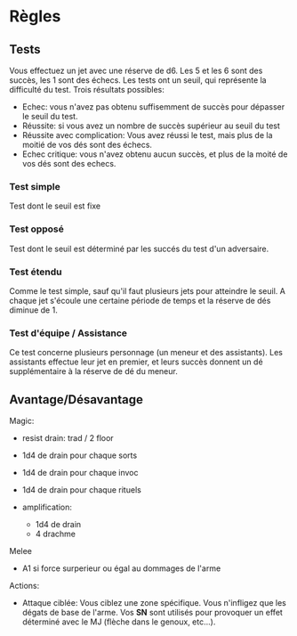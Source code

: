 # Règles

## Tests

Vous effectuez un jet avec une réserve de d6. Les 5 et les 6 sont des succès, les 1 sont des échecs. Les tests ont un seuil, qui représente la difficulté du test. Trois résultats possibles:

- Echec: vous n'avez pas obtenu suffisemment de succès pour dépasser le seuil du test.
- Réussite: si vous avez un nombre de succès supérieur au seuil du test
- Réussite avec complication: Vous avez réussi le test, mais plus de la moitié de vos dés sont des échecs.
- Echec critique: vous n'avez obtenu aucun succès, et plus de la moité de vos dés sont des echecs.

### Test simple

Test dont le seuil est fixe

### Test opposé

Test dont le seuil est déterminé par les succés du test d'un adversaire.

### Test étendu

Comme le test simple, sauf qu'il faut plusieurs jets pour atteindre le seuil. A chaque jet s'écoule une certaine période de temps et la réserve de dés diminue de 1.

### Test d'équipe / Assistance

Ce test concerne plusieurs personnage (un meneur et des assistants). Les assistants effectue leur jet en premier, et leurs succès donnent un dé supplémentaire à la réserve de dé du meneur.

## Avantage/Désavantage

Magic:

- resist drain: trad / 2 floor

- 1d4 de drain pour chaque sorts
- 1d4 de drain pour chaque invoc
- 1d4 de drain pour chaque rituels

- amplification:
  - 1d4 de drain
  - 4 drachme

Melee

- A1 si force surperieur ou égal au dommages de l'arme

Actions:

- Attaque ciblée: Vous ciblez une zone spécifique. Vous n'infligez que les dégats de base de l'arme. Vos **SN** sont utilisés pour provoquer un effet déterminé avec le MJ (flèche dans le genoux, etc...).
